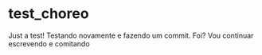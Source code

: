 # test_choreo
Just a test!
Testando novamente e fazendo um commit.
Foi?
Vou continuar escrevendo e comitando

